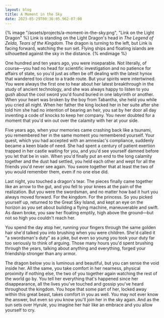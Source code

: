 ```yaml
---
layout: blog
title: A Moment in the Sky
date: 2023-05-29T00:36:05.962-07:00
---
```


{% image "/assets/projects/a-moment-in-the-sky.png", "Link on the Light Dragon" %}
  Link is standing on the Light Dragon's head in _The Legend of Zelda, Tears of
  the Kingdom_. The dragon is turning to the left, but Link is facing forward,
  watching the sun set. Flying ships and floating islands are silhouetted
  against the sky in the distance.
{% endimage %}

One hundred and ten years ago, you were inseparable. Not literally, of
course—you had no head for scientific investigation and no patience for affairs
of state, so you'd just as often be off dealing with the latest hynox that
wandered too close to a trade route. But your spirits were intertwined. You were
always the first one to hear about her latest breakthrough in the study of
ancient technology, and she was always happy to listen to you gush about the
cool sword you'd found buried in one labyrinth or another. When your heart was
broken by the boy from Tabantha, she held you while you cried all night. When
her father the king locked her in her suite after she told him she had no
intention of bearing an heir, you sat by her door all day inventing a code of
knocks to keep her company. You never doubted for a moment that you'd win out
over the calamity with her at your side.

Five years ago, when your memories came crashing back like a tsunami, you
remembered her in the same moment you remembered yourself. Your quest, which you
had accepted with an amnesiac's compliance, suddenly became a keen blade of
need. She had spent a century of patient exertion trapped in her castle waiting
for you, and you'd see yourself damned before you let that be in vain. When
you'd finally put an end to the long calamity together and the dust had settled,
you held each other and wept for all the friends you'd never see again. You
swore together that at least the two of you would remember them, even if no one
else did.

Last night, you touched a dragon's tear. The pieces finally came together like
an arrow to the gut, and you fell to your knees at the pain of the realization.
But you were the swordsman, and no matter how bad it hurt you always moved
forward. For the kingdom. For the princess. So you picked yourself up, returned
to the Great Sky Island, and kept an eye on the horizon as you set about
building a flying machine, maneuverable and swift. As dawn broke, you saw her
floating emptily, high above the ground—but not so high you couldn't reach her.

You spend the day atop her, running your fingers through the same golden hair
she'd talked you into brushing when you were children. She'd called it "a
swordsman's duty" as a joke, but even so young you took your duty far too
seriously to think of arguing. Those many hours you'd spent brushing through the
years, talking about anything and everything, forged your friendship stronger
than any armor.

The dragon below you is luminous and beautiful, but you can sense the void
inside her. All the same, you take comfort in her nearness, physical proximity
if nothing else, the two of you together again watching the rest of the world go
by. You tell her everything that's happened since her disappearance, all the
lives you've touched and gossip you've heard throughout the kingdom. You hope
that some part of her, locked away within this great beast, takes comfort in you
as well. You may not ever know the answer, but even so you know you'll join her
in the sky again. And as the sun sets over Hyrule, you imagine her hair like an
embrace and you allow yourself to cry.
